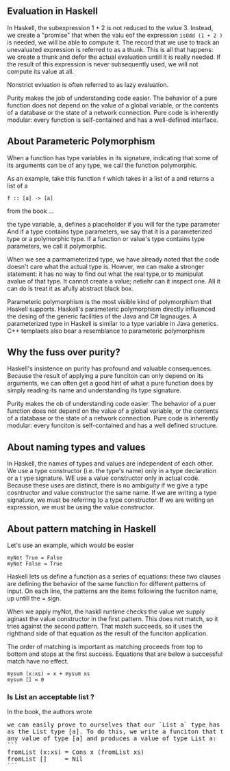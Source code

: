 ## Evaluation in Haskell

In Haskell, the subexpression 1 + 2 is not reduced to the value 3. Instead, we
create a "promise" that when the valu eof the expression `isOdd (1 + 2 )` is
needed, we will be able to compute it. The record that we use to track an
unevaluated expression is referred to as a thunk. This is all that happens: we
create a thunk and defer the actual evaluation untill it is really needed. If
the result of this expression is never subsequently used, we will not compute
its value at all.

Nonstrict evluation is often referred to as lazy evaluation.


Purity makes the job of understanding code easier. The behavior of a pure
function does not depend on the value of a global variable, or the contents of
a database or the state of a network connection. Pure code is inherently
modular: every function is self-contained and has a well-defined interface.


## About Parameteric Polymorphism

When a function has type variables in its signature, indicating that some of its arguments
can be of any type, we call the function polymorphic.

As an example, take this function `f` which takes in a list of a and returns a list of a
```
f :: [a] -> [a] 
```
from the book ... 

the type variable, a, defines a placeholder if you will for the type parameter
And if a type contains type parameters, we say that it is a parameterized type or a polymorphic
type. If a function or value's type contains type parameters, we call it polymorphic.

When we see a parmameterized type, we have already noted that the code
doesn't care what the actual type is. Howver, we can make a stronger statement:
it has no way to find out what the real type,or to manipulat avalue of that type. It cannot
create a value; netiehr can it inspect one. All it can do is treat it as afully abstract black box.

Parameteric polymorphism is the most visible kind of polymorphism that Haskell 
supports. Haskell's parameteric polymorphism directly influenced the desing
of the generic facilities of the Java and C# lagnauges. A parameterized type
in Haskell is similar to a type variable in Java generics. C++ templaets 
also bear a resemblance to parameteric polymorphism

## Why the fuss over purity?

Haskell's insistence on purity has profound and valuable consequences. Because the result of
applying a pure funciton can only depend on its arguments, we 
can often get a good hint of what a pure function does by simply reading 
its name and understanding its type signature. 

Purity makes the ob of understanding code easier. The behavior of a puer function
does not depend on the value of a global variable, or the contents of a database
or the state of a network connection. Pure code is inherently modular: 
every funciton is self-contained and has a well defined structure.

## About naming types and values

In Haskell, the names of types and values are independent of each other. We
use a type constructor (i.e. the type's name) only in a type declaration or a t
ype signature. WE use a value constructor only in actual code. Because these uses
are distinct, there is no ambiguity if we give a type cosntructor and value constructor
the same name. If we are writing a type signature, we must be referring to a type constructor.
If we are writing an expression, we must be using the value constructor.

## About pattern matching in Haskell

Let's use an example, which would be easier 
```
myNot True = False
myNot False = True
```
Haskell lets us define a function as a series of equations: these two clauses
are defining the behavior of the same function for different patterns of input.
On each line, the patterns are the items following the fucniton name, up untill the = sign.

When we apply myNot, the haskll runtime checks the value we supply aginast the value
constructor in the first pattern. This does not match, so it tries against the second pattern.
That match succeeds, so it uses the righthand side of that equation as the result of the funciton
application.

The order of matching is important as matching proceeds from top to bottom and stops
at the first success. Equations that are below a successful match have no effect.

```
mysum (x:xs) = x + mysum xs
mysum [] = 0
```

### Is List an acceptable list ?

In the book, the authors wrote 
<pre>
we can easily prove to ourselves that our `List a` type has the same shape 
as the List type [a]. To do this, we write a funciton that takes
any value of type [a] and produces a value of type List a:
```
fromList (x:xs) = Cons x (fromList xs)
fromList []     = Nil
```

